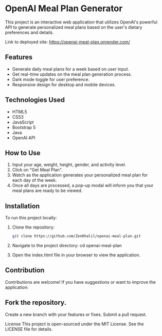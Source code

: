 # OpenAI Meal Plan Generator

This project is an interactive web application that utilizes OpenAI's powerful API to generate personalized meal plans based on the user's dietary preferences and details.

Link to deployed site: https://openai-meal-plan.onrender.com/ 

## Features

- Generate daily meal plans for a week based on user input.
- Get real-time updates on the meal plan generation process.
- Dark mode toggle for user preference.
- Responsive design for desktop and mobile devices.

## Technologies Used

- HTML5
- CSS3
- JavaScript
- Bootstrap 5
- Java
- OpenAI API

## How to Use

1. Input your age, weight, height, gender, and activity level.
2. Click on "Get Meal Plan".
3. Watch as the application generates your personalized meal plan for each day of the week.
4. Once all days are processed, a pop-up modal will inform you that your meal plans are ready to be viewed.

## Installation

To run this project locally:

1. Clone the repository:
   ```bash
   git clone https://github.com/ZenKhalil/openai-meal-plan.git
   
2. Navigate to the project directory:
cd openai-meal-plan

3. Open the index.html file in your browser to view the application.

## Contribution
Contributions are welcome! If you have suggestions or want to improve the application:

## Fork the repository.
Create a new branch with your features or fixes.
Submit a pull request.

License
This project is open-sourced under the MIT License. See the LICENSE file for details.
